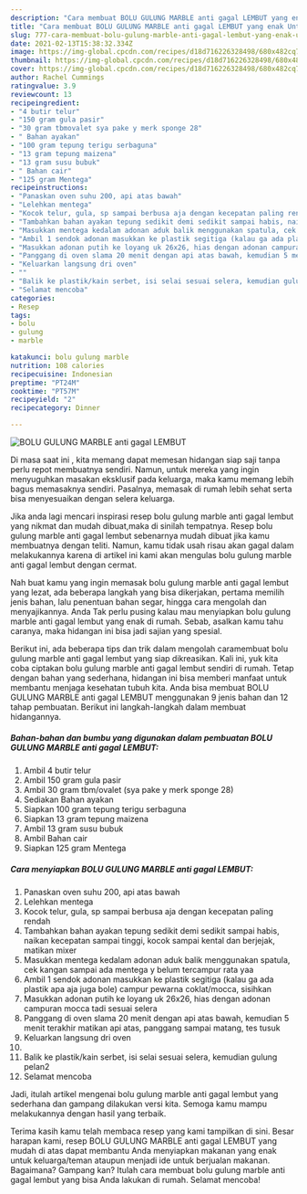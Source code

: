 ```yaml
---
description: "Cara membuat BOLU GULUNG MARBLE anti gagal LEMBUT yang enak Untuk Jualan"
title: "Cara membuat BOLU GULUNG MARBLE anti gagal LEMBUT yang enak Untuk Jualan"
slug: 777-cara-membuat-bolu-gulung-marble-anti-gagal-lembut-yang-enak-untuk-jualan
date: 2021-02-13T15:38:32.334Z
image: https://img-global.cpcdn.com/recipes/d18d716226328498/680x482cq70/bolu-gulung-marble-anti-gagal-lembut-foto-resep-utama.jpg
thumbnail: https://img-global.cpcdn.com/recipes/d18d716226328498/680x482cq70/bolu-gulung-marble-anti-gagal-lembut-foto-resep-utama.jpg
cover: https://img-global.cpcdn.com/recipes/d18d716226328498/680x482cq70/bolu-gulung-marble-anti-gagal-lembut-foto-resep-utama.jpg
author: Rachel Cummings
ratingvalue: 3.9
reviewcount: 13
recipeingredient:
- "4 butir telur"
- "150 gram gula pasir"
- "30 gram tbmovalet sya pake y merk sponge 28"
- " Bahan ayakan"
- "100 gram tepung terigu serbaguna"
- "13 gram tepung maizena"
- "13 gram susu bubuk"
- " Bahan cair"
- "125 gram Mentega"
recipeinstructions:
- "Panaskan oven suhu 200, api atas bawah"
- "Lelehkan mentega"
- "Kocok telur, gula, sp sampai berbusa aja dengan kecepatan paling rendah"
- "Tambahkan bahan ayakan tepung sedikit demi sedikit sampai habis, naikan kecepatan sampai tinggi, kocok sampai kental dan berjejak, matikan mixer"
- "Masukkan mentega kedalam adonan aduk balik menggunakan spatula, cek kangan sampai ada mentega y belum tercampur rata yaa"
- "Ambil 1 sendok adonan masukkan ke plastik segitiga (kalau ga ada plastik apa aja juga bole) campur pewarna coklat/mocca, sisihkan"
- "Masukkan adonan putih ke loyang uk 26x26, hias dengan adonan campuran mocca tadi sesuai selera"
- "Panggang di oven slama 20 menit dengan api atas bawah, kemudian 5 menit terakhir matikan api atas, panggang sampai matang, tes tusuk"
- "Keluarkan langsung dri oven"
- ""
- "Balik ke plastik/kain serbet, isi selai sesuai selera, kemudian gulung pelan2"
- "Selamat mencoba"
categories:
- Resep
tags:
- bolu
- gulung
- marble

katakunci: bolu gulung marble 
nutrition: 108 calories
recipecuisine: Indonesian
preptime: "PT24M"
cooktime: "PT57M"
recipeyield: "2"
recipecategory: Dinner

---
```



![BOLU GULUNG MARBLE anti gagal LEMBUT](https://img-global.cpcdn.com/recipes/d18d716226328498/680x482cq70/bolu-gulung-marble-anti-gagal-lembut-foto-resep-utama.jpg)

Di masa  saat ini , kita memang dapat memesan hidangan siap saji tanpa perlu repot membuatnya sendiri. Namun, untuk mereka yang ingin menyuguhkan masakan eksklusif pada keluarga, maka kamu memang lebih bagus memasaknya sendiri. Pasalnya, memasak di rumah lebih sehat serta bisa menyesuaikan dengan selera keluarga.

Jika anda lagi mencari inspirasi resep bolu gulung marble anti gagal lembut yang nikmat dan mudah dibuat,maka di sinilah tempatnya. Resep bolu gulung marble anti gagal lembut  sebenarnya mudah dibuat jika kamu membuatnya dengan teliti. Namun, kamu tidak usah risau akan gagal dalam melakukannya 
karena di artikel ini kami akan mengulas bolu gulung marble anti gagal lembut dengan cermat.  



Nah buat kamu yang ingin memasak bolu gulung marble anti gagal lembut yang lezat, ada beberapa langkah yang bisa dikerjakan, pertama memilih jenis bahan, lalu penentuan bahan segar, hingga cara mengolah dan menyajikannya. Anda Tak perlu pusing kalau mau menyiapkan bolu gulung marble anti gagal lembut yang enak di rumah. Sebab, asalkan kamu  tahu caranya, maka hidangan ini bisa jadi sajian yang spesial.

Berikut ini, ada beberapa tips dan trik dalam mengolah caramembuat bolu gulung marble anti gagal lembut yang siap dikreasikan. Kali ini, yuk kita coba ciptakan bolu gulung marble anti gagal lembut sendiri di rumah. Tetap dengan bahan yang sederhana, hidangan ini bisa memberi manfaat untuk membantu menjaga kesehatan tubuh kita. Anda bisa membuat BOLU GULUNG MARBLE anti gagal LEMBUT menggunakan 9 jenis bahan dan 12 tahap pembuatan. Berikut ini langkah-langkah dalam membuat hidangannya.

<!--inarticleads1-->

##### Bahan-bahan dan bumbu yang digunakan dalam pembuatan BOLU GULUNG MARBLE anti gagal LEMBUT:

1. Ambil 4 butir telur
1. Ambil 150 gram gula pasir
1. Ambil 30 gram tbm/ovalet (sya pake y merk sponge 28)
1. Sediakan  Bahan ayakan
1. Siapkan 100 gram tepung terigu serbaguna
1. Siapkan 13 gram tepung maizena
1. Ambil 13 gram susu bubuk
1. Ambil  Bahan cair
1. Siapkan 125 gram Mentega




<!--inarticleads2-->

##### Cara menyiapkan BOLU GULUNG MARBLE anti gagal LEMBUT:

1. Panaskan oven suhu 200, api atas bawah
1. Lelehkan mentega
1. Kocok telur, gula, sp sampai berbusa aja dengan kecepatan paling rendah
1. Tambahkan bahan ayakan tepung sedikit demi sedikit sampai habis, naikan kecepatan sampai tinggi, kocok sampai kental dan berjejak, matikan mixer
1. Masukkan mentega kedalam adonan aduk balik menggunakan spatula, cek kangan sampai ada mentega y belum tercampur rata yaa
1. Ambil 1 sendok adonan masukkan ke plastik segitiga (kalau ga ada plastik apa aja juga bole) campur pewarna coklat/mocca, sisihkan
1. Masukkan adonan putih ke loyang uk 26x26, hias dengan adonan campuran mocca tadi sesuai selera
1. Panggang di oven slama 20 menit dengan api atas bawah, kemudian 5 menit terakhir matikan api atas, panggang sampai matang, tes tusuk
1. Keluarkan langsung dri oven
1. 
1. Balik ke plastik/kain serbet, isi selai sesuai selera, kemudian gulung pelan2
1. Selamat mencoba




Jadi, itulah artikel mengenai  bolu gulung marble anti gagal lembut  yang sederhana dan gampang dilakukan versi kita. Semoga kamu mampu melakukannya dengan hasil yang terbaik. 

Terima kasih kamu telah membaca resep yang kami tampilkan di sini. Besar harapan kami, resep  BOLU GULUNG MARBLE anti gagal LEMBUT yang mudah di atas dapat membantu Anda menyiapkan makanan yang enak untuk keluarga/teman ataupun menjadi ide untuk berjualan makanan. Bagaimana? Gampang kan? Itulah cara membuat bolu gulung marble anti gagal lembut yang bisa Anda lakukan di rumah. Selamat mencoba!

